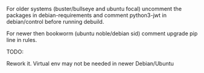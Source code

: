 For older systems (buster/bullseye and ubuntu focal) uncomment the packages in debian-requirements and comment python3-jwt in debian/control before running debuild.

For newer then bookworm (ubuntu noble/debian sid) comment upgrade pip line in rules.

TODO:

Rework it. Virtual env may not be needed in newer Debian/Ubuntu



